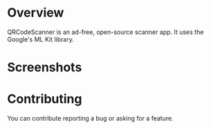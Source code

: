 # Overview 

QRCodeScanner is an ad-free, open-source scanner app. It uses the Google's ML Kit library.

# Screenshots


# Contributing
You can contribute reporting a bug or asking for a feature.


